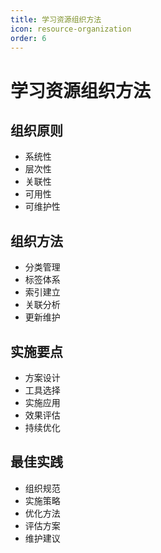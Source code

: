 ```yaml
---
title: 学习资源组织方法
icon: resource-organization
order: 6
---
```


# 学习资源组织方法

## 组织原则
- 系统性
- 层次性
- 关联性
- 可用性
- 可维护性

## 组织方法
- 分类管理
- 标签体系
- 索引建立
- 关联分析
- 更新维护

## 实施要点
- 方案设计
- 工具选择
- 实施应用
- 效果评估
- 持续优化

## 最佳实践
- 组织规范
- 实施策略
- 优化方法
- 评估方案
- 维护建议
